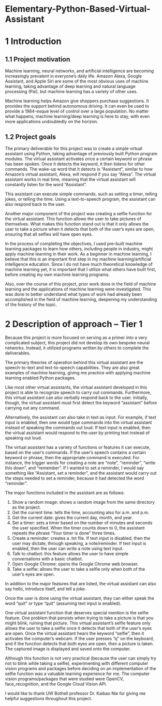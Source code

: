 # Elementary-Python-Based-Virtual-Assistant

# 1 Introduction

## 1.1 Project motivation
Machine learning, neural networks, and artificial intelligence are becoming increasingly prevalent in everyone’s daily life. Amazon Alexa, Google Assistant, and Apple Siri are some of the most obvious uses of machine learning, taking advantage of deep learning and natural language processing (Pai), but machine learning has a variety of other uses.

Machine learning helps Amazon give shoppers purchase suggestions. It provides the support behind autonomous driving. It can even be used to provide a 1984-esque level of control over a large population. No matter what happens, machine learning/deep learning is here to stay, with even more applications undoubtedly on the horizon.

## 1.2 Project goals

The primary deliverable for this project was to create a simple virtual assistant using Python, taking advantage of previously built Python program modules. The virtual assistant activates once a certain keyword or phrase has been spoken. Once it detects the keyword, it then listens for other commands. The wake-up word that it detects is “Assistant”, similar to how Amazon’s virtual assistant, Alexa, will respond if you say “Alexa”. The virtual assistant works in real time, meaning that the virtual assistant will constantly listen for the word “Assistant”.

This assistant can execute simple commands, such as setting a timer, telling jokes, or telling the time. Using a text-to-speech program, the assistant can also respond back to the user.

Another major component of the project was creating a selfie function for the virtual assistant. This function allows the user to take pictures of themselves. What makes this function stand out is that it only allows the user to take a picture when it detects that both of the user’s eyes are open, ensuring that all selfies will have open eyes.

In the process of completing the objectives, I used pre-built machine learning packages to learn how others, including people in industry, might apply machine learning in their work. As a beginner in machine learning, I believe that this is an important first step in my machine learning/artificial intelligence education. Since I do not have much theoretical knowledge of machine learning yet, it is important that I utilize what others have built first, before creating my own machine learning programs.

Also, over the course of this project, prior work done in the field of machine learning and the applications of machine learning were investigated. This was done to better understand what types of work had already been accomplished in the field of machine learning, deepening my understanding of the history of the topic.

# 2 Description of approach – Tier 1
Because this project is more focused on serving as a primer into a very complicated subject, this project did not develop its own bespoke neural networks. Instead, it utilized programs written by others to complete the deliverables.

The primary theories of operation behind this virtual assistant are the speech-to-text and text-to-speech capabilities. They are also great examples of machine learning, giving me practice with applying machine learning enabled Python packages.

Like most other virtual assistants, the virtual assistant developed in this project is able to recognize speech to carry out commands. Furthermore, this virtual assistant can also verbally respond back to the user. Initially, though, the virtual assistant must first detect the keyword “assistant” before carrying out any command.

Alternatively, the assistant can also take in text as input. For example, if text input is enabled, then one would type commands into the virtual assistant instead of speaking the commands out loud. If text input is enabled, then the virtual assistant would respond to the user by printing text instead of speaking out loud.

The virtual assistant has a variety of functions or features it can execute, based on the user’s commands. If the user’s speech contains a certain keyword or phrase, then the appropriate command is executed. For instance, the trigger words for creating a note are “note”, “reminder”, “write this down”, and “remember”. If I wanted to set a reminder, I would say something like “Assistant, set a reminder”, and the assistant would carry out the steps needed to set a reminder, because it had detected the word “reminder”.

The major functions included in the assistant are as follows:

1.	Show a random image: shows a random image from the same directory as the project.
2.	Get the current time: tells the time, accounting also for a.m. and p.m.
3.	Get the current date: gives the current day, month, and year.
4.	Set a timer: sets a timer based on the number of minutes and seconds the user specified. When the timer counts down to 0, the assistant repeats the phrase “Your timer is done” three times.
5.	Create a reminder: creates a .txt file. If text input is disabled, then the user may dictate, through speaking, a note/reminder. If text input is enabled, then the user can write a note using text input.
6.	Talk to chatbot: this feature allows the user to have simple conversations with a basic chatbot.
7.	Open Google Chrome: opens the Google Chrome web browser.
8.	Take a selfie: allows the user to take a selfie only when both of the user’s eyes are open.


In addition to the major features that are listed, the virtual assistant can also say hello, introduce itself, and tell a joke.


Once the user is done using the virtual assistant, they can either speak the word “quit” or type “quit” (assuming text input is enabled).


One virtual assistant function that deserves special mention is the selfie feature. One problem that persists when trying to take a picture is that you might blink, ruining that picture. This virtual assistant’s selfie feature only allows the user to take a selfie once it detects that both of the user’s eyes are open. Once the virtual assistant hears the keyword “selfie”, then it activates the computer’s webcam. If the user presses “q” on the keyboard, and if the function detects that both eyes are open, then a picture is taken. The captured image is displayed and saved onto the computer.


Although this function is not very practical (because the user can simply try not to blink while taking a selfie), experimenting with different computer vision programs and packages before deciding on an implementation of the selfie function was a valuable learning experience for me. The computer vision programs/packages that were studied were OpenCV, face_recognition, and the Google Cloud Vision API.


I would like to thank UW Bothell professor Dr. Kaibao Nie for giving me helpful suggestions throughout this project.
